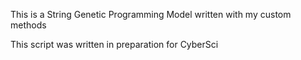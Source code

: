 This is a String Genetic Programming Model written with my custom methods

This script was written in preparation for CyberSci